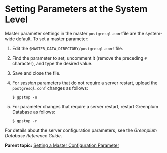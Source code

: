 # Setting Parameters at the System Level 

Master parameter settings in the master `postgresql.conf`file are the system-wide default. To set a master parameter:

1.  Edit the `$MASTER_DATA_DIRECTORY/postgresql.conf` file.
2.  Find the parameter to set, uncomment it \(remove the preceding `#` character\), and type the desired value.
3.  Save and close the file.
4.  For *session* parameters that do not require a server restart, upload the `postgresql.conf` changes as follows:

    ```
    $ gpstop -u
    ```

5.  For parameter changes that require a server restart, restart Greenplum Database as follows:

    ```
    $ gpstop -r
    ```


For details about the server configuration parameters, see the *Greenplum Database Reference Guide*.

**Parent topic:** [Setting a Master Configuration Parameter](../topics/g-setting-a-master-configuration-parameter.html)


